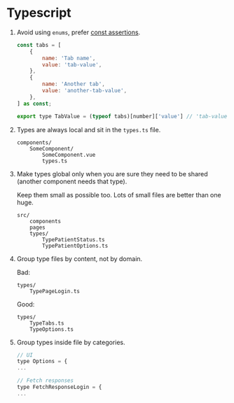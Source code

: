 # Typescript

1. Avoid using `enums`, prefer [const assertions](https://www.typescriptlang.org/docs/handbook/typescript-in-5-minutes-func.html#readonly-and-const).
    ```javascript
    const tabs = [
        {
            name: 'Tab name',
            value: 'tab-value',
        },
        {
            name: 'Another tab',
            value: 'another-tab-value',
        },
    ] as const;

    export type TabValue = (typeof tabs)[number]['value'] // 'tab-value' | 'another-tab-value'
    ```

2. Types are always local and sit in the `types.ts` file.
    ```
    components/
        SomeComponent/
            SomeComponent.vue
            types.ts
    ```

3. Make types global only when you are sure they need to be shared (another component needs that type).

    Keep them small as possible too. Lots of small files are better than one huge.
    ```
    src/
        components
        pages
        types/
            TypePatientStatus.ts
            TypePatientOptions.ts
    ```

4. Group type files by content, not by domain.

    Bad:
    ```
    types/
        TypePageLogin.ts
    ```

    Good:
    ```
    types/
        TypeTabs.ts
        TypeOptions.ts
    ```

5. Group types inside file by categories.
    ```javascript
    // UI
    type Options = {
    ...

    // Fetch responses
    type FetchResponseLogin = {
    ...
    ```
